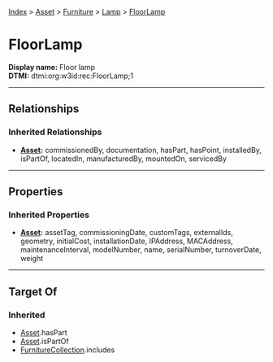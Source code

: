 [Index](../../../Index.md) > [Asset](../../Asset.md) > [Furniture](../Furniture.md) > [Lamp](Lamp.md) > [FloorLamp](#)
# FloorLamp

**Display name:** Floor lamp<br />
**DTMI:** dtmi:org:w3id:rec:FloorLamp;1

---

## Relationships

### Inherited Relationships
* **[Asset](../../Asset.md):** commissionedBy, documentation, hasPart, hasPoint, installedBy, isPartOf, locatedIn, manufacturedBy, mountedOn, servicedBy

---

## Properties

### Inherited Properties
* **[Asset](../../Asset.md):** assetTag, commissioningDate, customTags, externalIds, geometry, initialCost, installationDate, IPAddress, MACAddress, maintenanceInterval, modelNumber, name, serialNumber, turnoverDate, weight

---

## Target Of
### Inherited
* [Asset](../../Asset.md).hasPart
* [Asset](../../Asset.md).isPartOf
* [FurnitureCollection](../../../Collection/FurnitureCollection.md).includes
